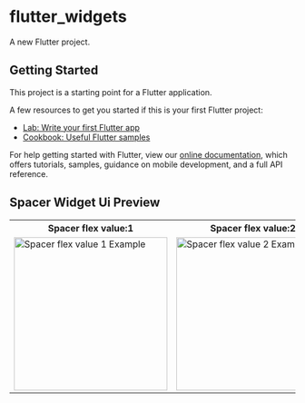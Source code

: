 # flutter_widgets

A new Flutter project.

## Getting Started

This project is a starting point for a Flutter application.

A few resources to get you started if this is your first Flutter project:

- [Lab: Write your first Flutter app](https://flutter.dev/docs/get-started/codelab)
- [Cookbook: Useful Flutter samples](https://flutter.dev/docs/cookbook)

For help getting started with Flutter, view our
[online documentation](https://flutter.dev/docs), which offers tutorials,
samples, guidance on mobile development, and a full API reference.


## Spacer Widget Ui Preview


<table>


<tr>                    

   <th>Spacer flex value:1</th> 

   <th>Spacer flex value:2</th>

   <th>Spacer flex value:3</th>

</tr>


<tr>

<td>

<img src="https://user-images.githubusercontent.com/103892160/230931766-18b8fa8d-880d-4969-a85f-486de95bd659.png" alt="Spacer flex value 1 Example" width="270"/>

</td>
  
  
  
<td>

 <img src="https://user-images.githubusercontent.com/103892160/230932229-1397e7df-afd0-44e4-9296-00d00311fd31.png" alt="Spacer flex value 2 Example" width="270"/>

</td>


<td>

 <img src="https://user-images.githubusercontent.com/103892160/230932229-1397e7df-afd0-44e4-9296-00d00311fd31.png" alt="Spacer flex value 3 Example" width="270"/>

</td>
  
</tr>

</table>







